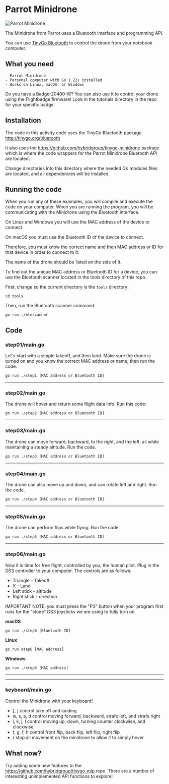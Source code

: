# Parrot Minidrone

![Parrot Minidrone](../../images/minidrone.jpg)

The Minidrone from Parrot uses a Bluetooth interface and programming API.

You can use [TinyGo Bluetooth](https://tinygo.org/bluetooth) to control the drone from your notebook computer.

## What you need

    - Parrot Minidrone
    - Personal computer with Go 1.22+ installed
    - Works on Linux, macOS, or Windows

Do you have a Badger20400-W? You can also use it to control your drone using the Flightbadge firmware! Look in the tutorials directory in the repo for your specific badge.

## Installation

The code in this activity code uses the TinyGo Bluetooth package http://tinygo.org/bluetooth

It also uses the https://github.com/hybridgroup/tinygo-minidrone package which is where the code wrappers for the Parrot Minidrone Bluetooth API are located.

Change directories into this directory where the needed Go modules files are located, and all dependencies will be installed.

## Running the code

When you run any of these examples, you will compile and execute the code on your computer. When you are running the program, you will be communicating with the Minidrone using the Bluetooth interface.

On Linux and Windows you will use the MAC address of the device to connect.

On macOS you must use the Bluetooth ID of the device to connect.

Therefore, you must know the correct name and then MAC address or ID for that device in order to connect to it.

The name of the drone should be listed on the side of it.

To find out the unique MAC address or Bluetooth ID for a device, you can use the Bluetooth scanner located in the tools directory of this repo.

First, change so the current directory is the `tools` directory:

```shell
cd tools
```

Then, run the Bluetooth scanner command:

```shell
go run ./blescanner
```

## Code

### step01/main.go

Let's start with a simple takeoff, and then land. Make sure the drone is turned on and you know the correct MAC address or name, then run the code.

```go run ./step1 [MAC address or Bluetooth ID]```

<hr>

### step02/main.go

The drone will hover and return some flight data info. Run this code:

```go run ./step2 [MAC address or Bluetooth ID]```

<hr>

### step03/main.go

The drone can move forward, backward, to the right, and the left, all while maintaining a steady altitude. Run the code. 

```go run ./step3 [MAC address or Bluetooth ID]```

<hr>

### step04/main.go

The drone can also move up and down, and can rotate left and right. Run the code. 

```go run ./step4 [MAC address or Bluetooth ID]```

<hr>

### step05/main.go

The drone can perform flips while flying. Run the code.

```go run ./step5 [MAC address or Bluetooth ID]```

<hr>

### step06/main.go

Now it is time for free flight, controlled by you, the human pilot. Plug in the DS3 controller to your computer. The controls are as follows:

* Triangle    - Takeoff
* X           - Land
* Left stick  - altitude
* Right stick - direction


IMPORTANT NOTE: you must press the "P3" button when your program first runs for the "clone" DS3 joysticks we are using to fully turn on.

**macOS**

`go run ./step6 [Bluetooth ID]`

**Linux**

`go run step6 [MAC address]`

**Windows**:

`go run ./step6 [MAC address]`

<hr>

<hr>

### keyboard/main.go

Control the Minidrone with your keyboard!

- [, ] control take off and landing
- w, s, a, d control moving forward, backward, strafe left, and strafe right
- i, k, j, l control moving up, down, turning counter clockwise, and clockwise
- t, g, f, h control front flip, back flip, left flip, right flip
- r stop all movement on the minidrone to allow it to simply hover

## What now?

Try adding some new features to the https://github.com/hybridgroup/tinygo-mip repo. There are a number of interesting unimplemented API functions to explore!
